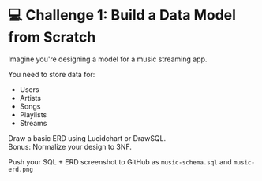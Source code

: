 # 💻 Challenge 1: Build a Data Model from Scratch

Imagine you're designing a model for a music streaming app.

You need to store data for:

- Users  
- Artists  
- Songs  
- Playlists  
- Streams  

Draw a basic ERD using Lucidchart or DrawSQL.  
Bonus: Normalize your design to 3NF.

Push your SQL + ERD screenshot to GitHub as `music-schema.sql` and 
`music-erd.png`


